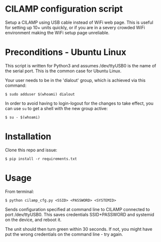 # CILAMP configuration script

Setup a CILAMP using USB cable instead of WiFi web page. This is useful for setting up 10+ units quickly, or if you are in a severy crowded WiFi environment making the WiFi setup page unreliable.


# Preconditions - Ubuntu Linux

This script is written for Python3 and assumes /dev/ttyUSB0 is the name of the serial port. This is the common case for Ubuntu Linux.

Your user needs to be in the 'dialout' group, which is achieved via this command:

    $ sudo adduser $(whoami) dialout

In order to avoid having to login-logout for the changes to take effect, you can use `su` to get a shell with the new group active:

    $ su - $(whoami)


# Installation

Clone this repo and issue:

    $ pip install -r requirements.txt
    

# Usage

From terminal:

    $ python cilamp_cfg.py <SSID> <PASSWORD> <SYSTEMID>

Sends configuration specified at command line to CILAMP connected to port /dev/ttyUSB0.
This saves credentials SSID+PASSWORD and systemid on the device, and reboot it.

The unit should then turn green within 30 seconds. If not, you might have put the wrong
credentials on the command line - try again.

